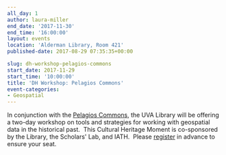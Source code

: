 ```yaml
---
all_day: 1
author: laura-miller
end_date: '2017-11-30'
end_time: '16:00:00'
layout: events
location: 'Alderman Library, Room 421'
published-date: 2017-08-29 07:35:35+00:00

slug: dh-workshop-pelagios-commons
start_date: 2017-11-29
start_time: '10:00:00'
title: 'DH Workshop: Pelagios Commons'
event-categories:
- Geospatial
---
```


In conjunction with the [Pelagios Commons](http://commons.pelagios.org/), the UVA Library will be offering a two-day workshop on tools and strategies for working with geospatial data in the historical past.  This Cultural Heritage Moment is co-sponsored by the Library, the Scholars' Lab, and IATH.  Please [register](http://cal.lib.virginia.edu/event/3495212) in advance to ensure your seat.
